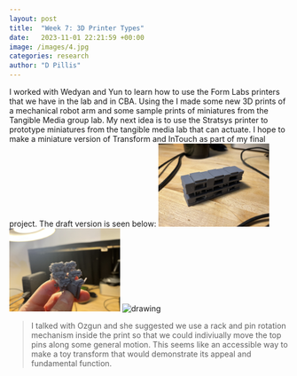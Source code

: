 ```yaml
---
layout: post
title:  "Week 7: 3D Printer Types"
date:   2023-11-01 22:21:59 +00:00
image: /images/4.jpg
categories: research
author: "D Pillis"
---
```


I worked with Wedyan and Yun to learn how to use the Form Labs printers that we have in the lab and in CBA. Using the I made some new 3D prints of a mechanical robot arm and some sample prints of miniatures from the Tangible Media group lab. My next idea is to use the Stratsys printer to prototype miniatures from the tangible media lab that can actuate. I hope to make a miniature version of Transform and InTouch as part of my final project. The draft version is seen below: <img src="tn/images/transform.jpg" alt="drawing" width="200"/> <img src="tn/images/intouch.JPG" alt="drawing" width="200"/> <img src="tn/images/print4" alt="drawing" width="200"/> 
<blockquote>
  <p>
    I talked with Ozgun and she suggested we use a rack and pin rotation mechanism inside the print so that we could indiviually move the top pins along some general motion. This seems like an accessible way to make a toy transform that would demonstrate its appeal and fundamental function.
  </p>
</blockquote>
